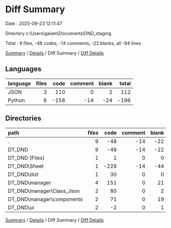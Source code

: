 # Diff Summary

Date : 2025-09-23 12:11:47

Directory c:\\Users\\gaiam\\Documents\\DND_staging

Total : 9 files,  -48 codes, -14 comments, -22 blanks, all -84 lines

[Summary](results.md) / [Details](details.md) / Diff Summary / [Diff Details](diff-details.md)

## Languages
| language | files | code | comment | blank | total |
| :--- | ---: | ---: | ---: | ---: | ---: |
| JSON | 3 | 110 | 0 | 2 | 112 |
| Python | 6 | -158 | -14 | -24 | -196 |

## Directories
| path | files | code | comment | blank | total |
| :--- | ---: | ---: | ---: | ---: | ---: |
| . | 9 | -48 | -14 | -22 | -84 |
| DT_DND | 9 | -48 | -14 | -22 | -84 |
| DT_DND (Files) | 1 | 1 | 0 | 0 | 1 |
| DT_DND\\Sheet | 1 | -228 | -14 | -44 | -286 |
| DT_DND\\dist | 1 | 30 | 0 | 0 | 30 |
| DT_DND\\manager | 4 | 151 | 0 | 21 | 172 |
| DT_DND\\manager\\Class_Json | 2 | 80 | 0 | 2 | 82 |
| DT_DND\\manager\\components | 2 | 71 | 0 | 19 | 90 |
| DT_DND\\ui | 2 | -2 | 0 | 1 | -1 |

[Summary](results.md) / [Details](details.md) / Diff Summary / [Diff Details](diff-details.md)